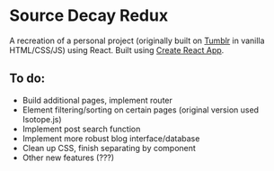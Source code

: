 # Source Decay Redux

A recreation of a personal project (originally built on [Tumblr](https://www.tumblr.com/) in vanilla HTML/CSS/JS) using React. Built using [Create React App](https://create-react-app.dev/).

## To do:
- Build additional pages, implement router
- Element filtering/sorting on certain pages (original version used Isotope.js)
- Implement post search function
- Implement more robust blog interface/database
- Clean up CSS, finish separating by component
- Other new features (???)